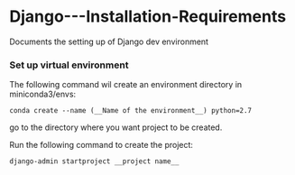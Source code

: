 # Django---Installation-Requirements
Documents the setting up of Django dev environment


### Set up virtual environment

The following command wil create an environment directory in miniconda3/envs:

`conda create --name (__Name of the environment__) python=2.7`

go to the directory where you want project to be created.

Run the following command to create the project:

`django-admin startproject __project name__` 


 
